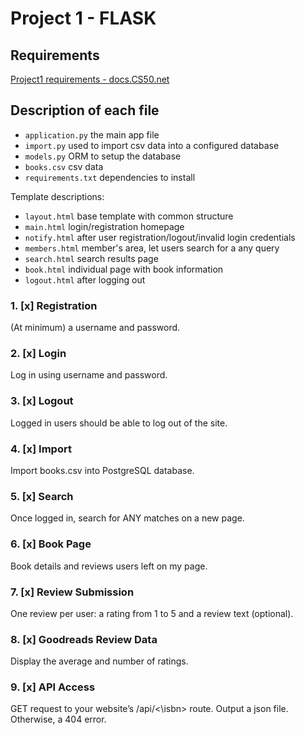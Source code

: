 # Project 1 - FLASK

## Requirements

[Project1 requirements - docs.CS50.net](https://docs.cs50.net/web/2018/x/projects/1/project1.html)

## Description of each file

- `application.py` the main app file  
- `import.py` used to import csv data into a configured database  
- `models.py` ORM to setup the database  
- `books.csv` csv data  
- `requirements.txt` dependencies to install

Template descriptions:

- `layout.html` base template with common structure
- `main.html` login/registration homepage
- `notify.html` after user registration/logout/invalid login credentials
- `members.html` member's area, let users search for a any query
- `search.html` search results page
- `book.html` individual page with book information
- `logout.html` after logging out

### 1. [x] Registration

(At minimum) a username and password.

### 2. [x] Login

Log in using username and password.

### 3. [x] Logout

Logged in users should be able to log out of the site.

### 4. [x] Import

Import books.csv into PostgreSQL database.

### 5. [x] Search

Once logged in, search for ANY matches on a new page.

### 6. [x] Book Page

Book details and reviews users left on my page.

### 7. [x] Review Submission

One review per user: a rating from 1 to 5 and a review text (optional).

### 8. [x] Goodreads Review Data

Display the average and number of ratings.

### 9. [x] API Access

GET request to your website’s /api/<\isbn> route. Output a json file. Otherwise, a 404 error.
